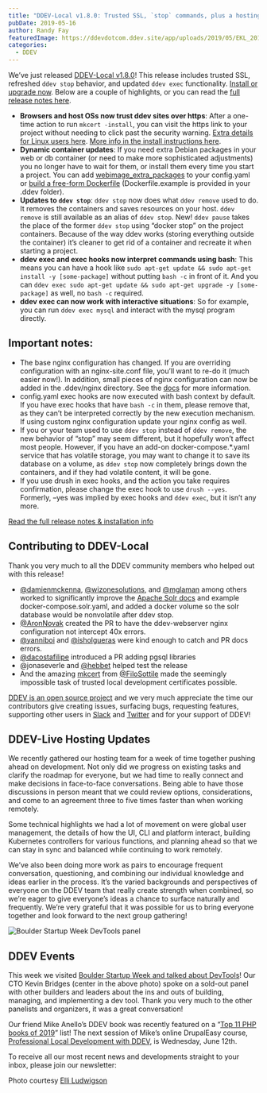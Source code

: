 ```yaml
---
title: "DDEV-Local v1.8.0: Trusted SSL, `stop` commands, plus a hosting team hackathon"
pubDate: 2019-05-16
author: Randy Fay
featuredImage: https://ddevdotcom.ddev.site/app/uploads/2019/05/EKL_20190418_0240.jpg
categories:
  - DDEV
---
```


We’ve just released [DDEV-Local v1.8.0](https://github.com/drud/ddev/releases/tag/v1.8.0)! This release includes trusted SSL, refreshed `ddev stop` behavior, and updated `ddev exec` functionality. [Install or upgrade now](https://github.com/drud/ddev/releases). Below are a couple of highlights, or you can read the [full release notes here](https://github.com/drud/ddev/releases/tag/v1.8.0).

* **Browsers and host OSs now trust ddev sites over https**: After a one-time action to run `mkcert -install`, you can visit the https link to your project without needing to click past the security warning. [Extra details for Linux users here](https://ddev.readthedocs.io/en/latest/#linux-mkcert-install-additional-instructions). [More info in the install instructions here](https://ddev.readthedocs.io/en/latest/#installation).
* **Dynamic container updates**: If you need extra Debian packages in your web or db container (or need to make more sophisticated adjustments) you no longer have to wait for them, or install them every time you start a project. You can add [webimage\_extra\_packages](https://ddev.readthedocs.io/en/latest/users/extend/customizing-images/#adding-extra-debian-packages-with-webimage%5Fextra%5Fpackages-and-dbimage%5Fextra%5Fpackages) to your config.yaml or [build a free-form Dockerfile](https://ddev.readthedocs.io/en/latest/users/extend/customizing-images/#adding-extra-dockerfiles-for-webimage-and-dbimage) (Dockerfile.example is provided in your .ddev folder).
* **Updates to `ddev stop`**: `ddev stop` now does what `ddev remove` used to do. It removes the containers and saves resources on your host. `ddev remove` is still available as an alias of `ddev stop`. New! `ddev pause` takes the place of the former `ddev stop` using “docker stop” on the project containers. Because of the way ddev works (storing everything outside the container) it’s cleaner to get rid of a container and recreate it when starting a project.
* **ddev exec and exec hooks now interpret commands using bash**: This means you can have a hook like `sudo apt-get update && sudo apt-get install -y [some-package]` without putting `bash -c` in front of it. And you can `ddev exec sudo apt-get update && sudo apt-get upgrade -y [some-package]` as well, no `bash -c` required.
* **ddev exec can now work with interactive situations**: So for example, you can run `ddev exec mysql` and interact with the mysql program directly.

## Important notes:

* The base nginx configuration has changed. If you are overriding configuration with an nginx-site.conf file, you’ll want to re-do it (much easier now!). In addition, small pieces of nginx configuration can now be added in the .ddev/nginx directory. See the [docs](https://ddev.readthedocs.io/en/latest/users/extend/customization-extendibility/#providing-custom-nginx-configuration) for more information.
* config.yaml exec hooks are now executed with bash context by default. If you have exec hooks that have `bash -c` in them, please remove that, as they can’t be interpreted correctly by the new execution mechanism. If using custom nginx configuration update your nginx config as well.
* If you or your team used to use `ddev stop` instead of `ddev remove`, the new behavior of “stop” may seem different, but it hopefully won’t affect most people. However, if you have an add-on docker-compose.\*.yaml service that has volatile storage, you may want to change it to save its database on a volume, as `ddev stop` now completely brings down the containers, and if they had volatile content, it will be gone.
* If you use drush in exec hooks, and the action you take requires confirmation, please change the exec hook to use `drush --yes`. Formerly, –yes was implied by exec hooks and `ddev exec`, but it isn’t any more.

[Read the full release notes & installation info](https://github.com/drud/ddev/releases/tag/v1.8.0)

## Contributing to DDEV-Local

Thank you very much to all the DDEV community members who helped out with this release!

* [@damienmckenna](https://github.com/damienmckenna), [@wizonesolutions](https://github.com/wizonesolutions), and [@mglaman](https://github.com/mglaman) among others worked to significantly improve the [Apache Solr docs](https://ddev.readthedocs.io/en/latest/users/extend/additional-services/#apache-solr) and example docker-compose.solr.yaml, and added a docker volume so the solr database would be nonvolatile after ddev stop.
* [@AronNovak](https://github.com/AronNovak) created the PR to have the ddev-webserver nginx configuration not intercept 40x errors.
* [@yanniboi](https://github.com/yanniboi) and [@isholgueras](https://github.com/isholgueras) were kind enough to catch and PR docs errors.
* [@dacostafilipe](https://github.com/dacostafilipe) introduced a PR adding pgsql libraries
* @jonaseverle and [@hebbet](https://github.com/hebbet) helped test the release
* And the amazing [mkcert](https://github.com/FiloSottile/mkcert) from [@FiloSottile](https://github.com/FiloSottile) made the seemingly impossible task of trusted local development certificates possible.

[DDEV is an open source project](https://github.com/drud/ddev/blob/master/CONTRIBUTING.md) and we very much appreciate the time our contributors give creating issues, surfacing bugs, requesting features, supporting other users in [Slack](https://ddev.readthedocs.io/en/stable/#support) and [Twitter](https://twitter.com/hashtag/ddev) and for your support of DDEV!

## DDEV-Live Hosting Updates

We recently gathered our hosting team for a week of time together pushing ahead on development. Not only did we progress on existing tasks and clarify the roadmap for everyone, but we had time to really connect and make decisions in face-to-face conversations. Being able to have those discussions in person meant that we could review options, considerations, and come to an agreement three to five times faster than when working remotely.

Some technical highlights we had a lot of movement on were global user management, the details of how the UI, CLI and platform interact, building Kubernetes controllers for various functions, and planning ahead so that we can stay in sync and balanced while continuing to work remotely.

We’ve also been doing more work as pairs to encourage frequent conversation, questioning, and combining our individual knowledge and ideas earlier in the process. It’s the varied backgrounds and perspectives of everyone on the DDEV team that really create strength when combined, so we’re eager to give everyone’s ideas a chance to surface naturally and frequently. We’re very grateful that it was possible for us to bring everyone together and look forward to the next group gathering!

![Boulder Startup Week DevTools panel](https://ddev.com/app/uploads/2019/05/IMG_0160-300x245.jpg)

## DDEV Events

This week we visited [Boulder Startup Week and talked about DevTools](https://boulderstartupweek2019.sched.com/event/NNY7/so-you-want-to-launch-a-devtool)! Our CTO Kevin Bridges (center in the above photo) spoke on a sold-out panel with other builders and leaders about the ins and outs of building, managing, and implementing a dev tool. Thank you very much to the other panelists and organizers, it was a great conversation!

Our friend Mike Anello’s DDEV book was recently featured on a “[Top 11 PHP books of 2019](https://bookauthority.org/books/new-php-books)” list! The next session of Mike’s online DrupalEasy course, [Professional Local Development with DDEV](https://www.drupaleasy.com/ddev), is Wednesday, June 12th.

To receive all our most recent news and developments straight to your inbox, please join our newsletter:

Photo courtesy [Elli Ludwigson](https://ddev.com/author/elli/)
